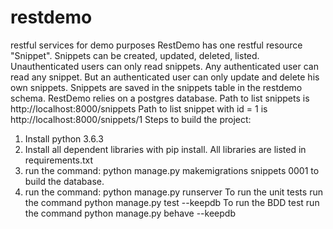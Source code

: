 # restdemo
restful services for demo purposes
RestDemo has one restful resource "Snippet".  Snippets can be created, updated, deleted, listed.
Unauthenticated users can only read snippets.
Any authenticated user can read any snippet. But an authenticated user can only update and delete his own snippets.
Snippets are saved in the snippets table in the restdemo schema.
RestDemo relies on a postgres database.
Path to list snippets is http://localhost:8000/snippets
Path to list snippet with id = 1 is http://localhost:8000/snippets/1
Steps to build the project:
1. Install python 3.6.3
2. Install all dependent libraries with pip install.  All libraries are listed in requirements.txt
3. run the command:  python manage.py makemigrations snippets 0001 to build the database.
4. run the command:  python manage.py runserver
To run the unit tests run the command python manage.py test --keepdb
To run the BDD test run the command python manage.py behave --keepdb

